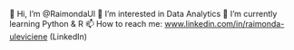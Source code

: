 👋 Hi, I’m @RaimondaUl
👀 I’m interested in Data Analytics
🌱 I’m currently learning Python & R
📫 How to reach me: www.linkedin.com/in/raimonda-uleviciene (LinkedIn)


<!---
RaimondaUl/RaimondaUl is a ✨ special ✨ repository because its `README.md` (this file) appears on your GitHub profile.
You can click the Preview link to take a look at your changes.
- 💞️ I’m looking to collaborate on ...

--->
